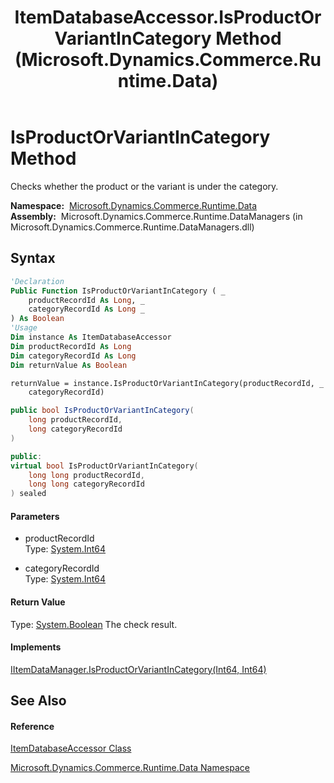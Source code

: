 ﻿---
title: ItemDatabaseAccessor.IsProductOrVariantInCategory Method  (Microsoft.Dynamics.Commerce.Runtime.Data)
TOCTitle: IsProductOrVariantInCategory Method
ms:assetid: M:Microsoft.Dynamics.Commerce.Runtime.Data.ItemDatabaseAccessor.IsProductOrVariantInCategory(System.Int64,System.Int64)
ms:mtpsurl: https://technet.microsoft.com/en-us/library/microsoft.dynamics.commerce.runtime.data.itemdatabaseaccessor.isproductorvariantincategory(v=AX.60)
ms:contentKeyID: 62211815
ms.date: 05/18/2015
mtps_version: v=AX.60
f1_keywords:
- Microsoft.Dynamics.Commerce.Runtime.Data.ItemDatabaseAccessor.IsProductOrVariantInCategory
dev_langs:
- CSharp
- C++
- VB
---

# IsProductOrVariantInCategory Method

Checks whether the product or the variant is under the category.

**Namespace:**  [Microsoft.Dynamics.Commerce.Runtime.Data](microsoft-dynamics-commerce-runtime-data-namespace.md)  
**Assembly:**  Microsoft.Dynamics.Commerce.Runtime.DataManagers (in Microsoft.Dynamics.Commerce.Runtime.DataManagers.dll)

## Syntax

``` vb
'Declaration
Public Function IsProductOrVariantInCategory ( _
    productRecordId As Long, _
    categoryRecordId As Long _
) As Boolean
'Usage
Dim instance As ItemDatabaseAccessor
Dim productRecordId As Long
Dim categoryRecordId As Long
Dim returnValue As Boolean

returnValue = instance.IsProductOrVariantInCategory(productRecordId, _
    categoryRecordId)
```

``` csharp
public bool IsProductOrVariantInCategory(
    long productRecordId,
    long categoryRecordId
)
```

``` c++
public:
virtual bool IsProductOrVariantInCategory(
    long long productRecordId, 
    long long categoryRecordId
) sealed
```

#### Parameters

  - productRecordId  
    Type: [System.Int64](https://technet.microsoft.com/en-us/library/6yy583ek\(v=ax.60\))  

<!-- end list -->

  - categoryRecordId  
    Type: [System.Int64](https://technet.microsoft.com/en-us/library/6yy583ek\(v=ax.60\))  

#### Return Value

Type: [System.Boolean](https://technet.microsoft.com/en-us/library/a28wyd50\(v=ax.60\))  
The check result.  

#### Implements

[IItemDataManager.IsProductOrVariantInCategory(Int64, Int64)](iitemdatamanager-isproductorvariantincategory-method-microsoft-dynamics-commerce-runtime-data.md)  

## See Also

#### Reference

[ItemDatabaseAccessor Class](itemdatabaseaccessor-class-microsoft-dynamics-commerce-runtime-data.md)

[Microsoft.Dynamics.Commerce.Runtime.Data Namespace](microsoft-dynamics-commerce-runtime-data-namespace.md)

